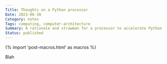 ```yaml
---
Title: Thoughts on a Python processor 
Date: 2023-06-30
Category: notes
Tags: computing, computer-architecture
Summary: A rationale and strawman for a processor to accelerate Python workloads. 
Status: published
---
```


{% import 'post-macros.html' as macros %}

Blah
